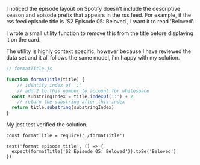 I noticed the episode layout on Spotify doesn't include the descriptive season and episode prefix that appears in the rss feed. For example, if the rss feed episode title is 'S2 Episode 05: Beloved', I want it to read 'Beloved'. 

I wrote a small utility function to remove this from the title before displaying it on the card.

The utility is highly context specific, however because I have reviewed the data set and it all follows the same model, i'm happy with my solution. 


```javascript
// formatTitle.js

function formatTitle(title) {
    // identify index of ':'
    // add 2 to this number to account for whitespace
  const substringIndex = title.indexOf(':') + 2
    // return the substring after this index
  return title.substring(substringIndex)
}

```

My jest test verified the solution.

```
const formatTitle = require('./formatTitle')

test('format episode title', () => {
  expect(formatTitle('S2 Episode 05: Beloved')).toBe('Beloved')
})

```